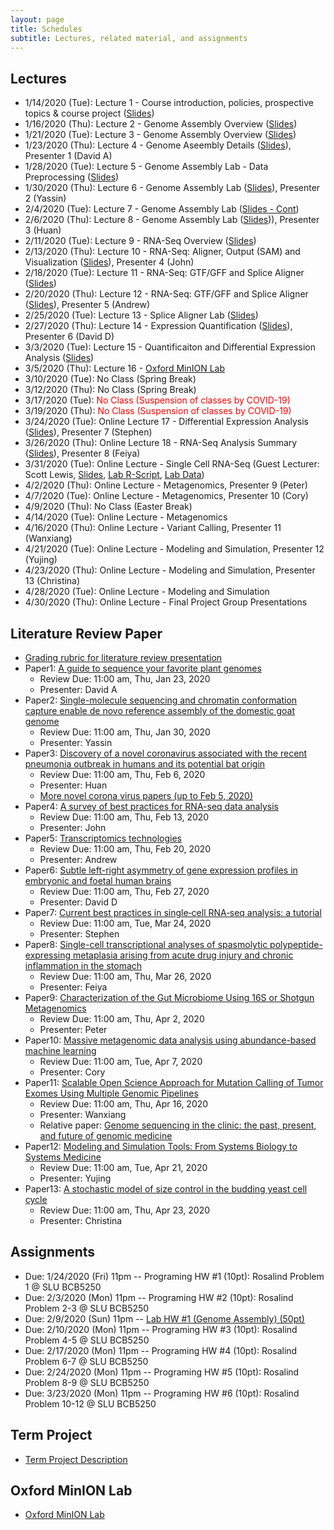 ```yaml
---
layout: page
title: Schedules
subtitle: Lectures, related material, and assignments
---
```

## Lectures
 * 1/14/2020 (Tue): Lecture 1 - Course introduction, policies, prospective topics & course project ([Slides][1])
 * 1/16/2020 (Thu): Lecture 2 - Genome Assembly Overview ([Slides][2])
 * 1/21/2020 (Tue): Lecture 3 - Genome Assembly Overview ([Slides][3])
 * 1/23/2020 (Thu): Lecture 4 - Genome Aseembly Details ([Slides][4]), Presenter 1 (David A)
 * 1/28/2020 (Tue): Lecture 5 - Genome Assembly Lab - Data Preprocessing ([Slides][5])
 * 1/30/2020 (Thu): Lecture 6 - Genome Assembly Lab ([Slides][6]), Presenter 2 (Yassin)
 * 2/4/2020 (Tue): Lecture 7 - Genome Assembly Lab ([Slides - Cont][6])
 * 2/6/2020 (Thu): Lecture 8 - Genome Assembly Lab ([Slides][8])), Presenter 3 (Huan)
 * 2/11/2020 (Tue): Lecture 9 - RNA-Seq Overview ([Slides][9])
 * 2/13/2020 (Thu): Lecture 10 - RNA-Seq: Aligner, Output (SAM) and Visualization ([Slides][10]), Presenter 4 (John)
 * 2/18/2020 (Tue): Lecture 11 - RNA-Seq: GTF/GFF and Splice Aligner ([Slides][11])
 * 2/20/2020 (Thu): Lecture 12 - RNA-Seq: GTF/GFF and Splice Aligner ([Slides][11]), Presenter 5 (Andrew)
 * 2/25/2020 (Tue): Lecture 13 - Splice Aligner Lab ([Slides][12])
 * 2/27/2020 (Thu): Lecture 14 - Expression Quantification ([Slides][13]), Presenter 6 (David D)
 * 3/3/2020 (Tue): Lecture 15 - Quantificaiton and Differential Expression Analysis ([Slides][14])
 * 3/5/2020 (Thu): Lecture 16 - [Oxford MinION Lab]({{site.url}}/project/MinION)
 * 3/10/2020 (Tue): No Class (Spring Break)
 * 3/12/2020 (Thu): No Class (Spring Break)
 * 3/17/2020 (Tue): <font color="red"> No Class (Suspension of classes by COVID-19) </font>
 * 3/19/2020 (Thu): <font color="red"> No Class (Suspension of classes by COVID-19) </font>
 * 3/24/2020 (Tue): Online Lecture 17 - Differential Expression Analysis ([Slides][15]), Presenter 7 (Stephen)
 * 3/26/2020 (Thu): Online Lecture 18 - RNA-Seq Analysis Summary ([Slides][16]), Presenter 8 (Feiya)
 * 3/31/2020 (Tue): Online Lecture - Single Cell RNA-Seq (Guest Lecturer: Scott Lewis, [Slides][17], [Lab R-Script][17-1], [Lab Data][17-2])
 * 4/2/2020 (Thu): Online Lecture - Metagenomics, Presenter 9 (Peter)
 * 4/7/2020 (Tue): Online Lecture - Metagenomics, Presenter 10 (Cory)
 * 4/9/2020 (Thu): No Class (Easter Break)
 * 4/14/2020 (Tue): Online Lecture - Metagenomics
 * 4/16/2020 (Thu): Online Lecture - Variant Calling, Presenter 11 (Wanxiang)
 * 4/21/2020 (Tue): Online Lecture - Modeling and Simulation, Presenter 12 (Yujing)
 * 4/23/2020 (Thu): Online Lecture - Modeling and Simulation, Presenter 13 (Christina)
 * 4/28/2020 (Tue): Online Lecture - Modeling and Simulation
 * 4/30/2020 (Thu): Online Lecture - Final Project Group Presentations

## Literature Review Paper
 * [Grading rubric for literature review presentation]({{site.url}}/Grading_rubric_Literature_Review_Presentation.pdf)
 * Paper1: [A guide to sequence your favorite plant genomes](https://dx.doi.org/10.1002%2Faps3.1030)
   * Review Due: 11:00 am, Thu, Jan 23, 2020
   * Presenter: David A
 * Paper2: [Single-molecule sequencing and chromatin conformation capture enable de novo reference assembly of the domestic goat genome](https://doi.org/10.1038/ng.3802)
   * Review Due: 11:00 am, Thu, Jan 30, 2020
   * Presenter: Yassin
 * Paper3: [Discovery of a novel coronavirus associated with the recent pneumonia outbreak in humans and its potential bat origin](https://doi.org/10.1101/2020.01.22.914952)
   * Review Due: 11:00 am, Thu, Feb 6, 2020
   * Presenter: Huan
   * [More novel corona virus papers (up to Feb 5, 2020)]({{site.url}}/project/corona_papers)
 * Paper4: [A survey of best practices for RNA-seq data analysis](https://doi.org/10.1186/s13059-016-0881-8)
   * Review Due: 11:00 am, Thu, Feb 13, 2020
   * Presenter: John
 * Paper5: [Transcriptomics technologies](https://doi.org/10.1371/journal.pcbi.1005457)
   * Review Due: 11:00 am, Thu, Feb 20, 2020
   * Presenter: Andrew
 * Paper6: [Subtle left-right asymmetry of gene expression profiles in embryonic and foetal human brains](https://doi.org/10.1038/s41598-018-29496-2)
   * Review Due: 11:00 am, Thu, Feb 27, 2020
   * Presenter: David D
 * Paper7: [Current best practices in single‐cell RNA‐seq analysis: a tutorial](https://doi.org/10.15252/msb.20188746)
   * Review Due: 11:00 am, Tue, Mar 24, 2020
   * Presenter: Stephen
 * Paper8: [Single-cell transcriptional analyses of spasmolytic polypeptide-expressing metaplasia arising from acute drug injury and chronic inflammation in the stomach](http://dx.doi.org/10.1136/gutjnl-2019-318930)
   * Review Due: 11:00 am, Thu, Mar 26, 2020
   * Presenter: Feiya
 * Paper9: [Characterization of the Gut Microbiome Using 16S or Shotgun Metagenomics](https://dx.doi.org/10.3389%2Ffmicb.2016.00459)
   * Review Due: 11:00 am, Thu, Apr 2, 2020
   * Presenter: Peter
 * Paper10: [Massive metagenomic data analysis using abundance-based machine learning](https://doi.org/10.1186/s13062-019-0242-0)
   * Review Due: 11:00 am, Tue, Apr 7, 2020
   * Presenter: Cory
 * Paper11: [Scalable Open Science Approach for Mutation Calling of Tumor Exomes Using Multiple Genomic Pipelines](https://dx.doi.org/10.1016%2Fj.cels.2018.03.002)
   * Review Due: 11:00 am, Thu, Apr 16, 2020
   * Presenter: Wanxiang
   * Relative paper: [Genome sequencing in the clinic: the past, present, and future of genomic medicine](https://dx.doi.org/10.1152%2Fphysiolgenomics.00046.2018)
 * Paper12: [Modeling and Simulation Tools: From Systems Biology to Systems Medicine]({{site.url}}/homework/LitRev12.pdf)
   * Review Due: 11:00 am, Tue, Apr 21, 2020
   * Presenter: Yujing 
 * Paper13: [A stochastic model of size control in the budding yeast cell cycle](https://doi.org/10.1186/s12859-019-2839-9)
   * Review Due: 11:00 am, Thu, Apr 23, 2020
   * Presenter: Christina

## Assignments 
  * Due: 1/24/2020 (Fri) 11pm -- Programing HW #1 (10pt): Rosalind Problem 1 @ SLU BCB5250
  * Due: 2/3/2020 (Mon) 11pm -- Programing HW #2 (10pt): Rosalind Problem 2-3 @ SLU BCB5250
  * Due: 2/9/2020 (Sun) 11pm -- [Lab HW #1 (Genome Assembly) (50pt)]({{site.url}}/homework/hw1)
  * Due: 2/10/2020 (Mon) 11pm -- Programing HW #3 (10pt): Rosalind Problem 4-5 @ SLU BCB5250
  * Due: 2/17/2020 (Mon) 11pm -- Programing HW #4 (10pt): Rosalind Problem 6-7 @ SLU BCB5250
  * Due: 2/24/2020 (Mon) 11pm -- Programing HW #5 (10pt): Rosalind Problem 8-9 @ SLU BCB5250
  * Due: 3/23/2020 (Mon) 11pm -- Programing HW #6 (10pt): Rosalind Problem 10-12 @ SLU BCB5250

## Term Project 
  * [Term Project Description]({{site.url}}/project/project_description)

## Oxford MinION Lab
  * [Oxford MinION Lab]({{site.url}}/project/MinION)


[1]:{{site.url}}/lectures/BCB5250_Lec01.pdf
[2]:{{site.url}}/lectures/BCB5250_Lec02.pdf
[3]:{{site.url}}/lectures/BCB5250_Lec03.pdf
[4]:{{site.url}}/lectures/BCB5250_Lec04.pdf
[5]:{{site.url}}/lectures/BCB5250_Lec05.pdf
[6]:{{site.url}}/lectures/BCB5250_Lec06.pdf
[8]:{{site.url}}/lectures/BCB5250_Lec08.pdf
[9]:{{site.url}}/lectures/BCB5250_Lec09.pdf
[10]:{{site.url}}/lectures/BCB5250_Lec10.pdf
[11]:{{site.url}}/lectures/BCB5250_Lec11.pdf
[12]:{{site.url}}/lectures/BCB5250_Lec12.pdf
[13]:{{site.url}}/lectures/BCB5250_Lec13.pdf
[14]:{{site.url}}/lectures/BCB5250_Lec14.pdf
[15]:{{site.url}}/lectures/BCB5250_Lec15.pdf
[16]:{{site.url}}/lectures/BCB5250_Lec16.pdf
[17]:{{site.url}}/lectures/BCB5250_Lec17_scRNA-seq.pdf
[17-1]:{{site.url}}/lectures/Seurat_Clustering_Tutorial.R
[17-2]:{{site.url}}/lectures/pbmc3k_filtered_gene_bc_matrices.tar.gz
